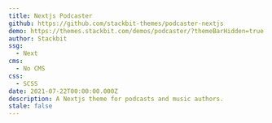```yaml
---
title: Nextjs Podcaster
github: https://github.com/stackbit-themes/podcaster-nextjs
demo: https://themes.stackbit.com/demos/podcaster/?themeBarHidden=true
author: Stackbit
ssg:
  - Next
cms:
  - No CMS
css:
  - SCSS
date: 2021-07-22T00:00:00.000Z
description: A Nextjs theme for podcasts and music authors.
stale: false
---
```

